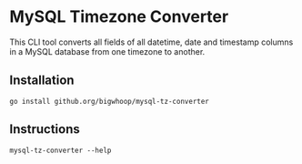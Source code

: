 # MySQL Timezone Converter

This CLI tool converts all fields of all datetime, date and timestamp columns in a MySQL database from
one timezone to another.
 
## Installation

    go install github.org/bigwhoop/mysql-tz-converter

## Instructions

    mysql-tz-converter --help